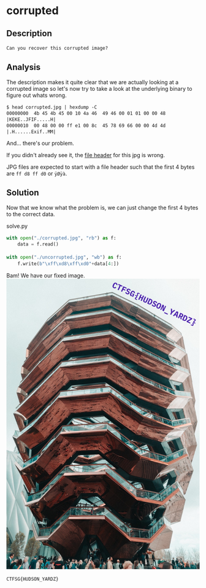 # corrupted

## Description
```txt
Can you recover this corrupted image?
```

## Analysis

The description makes it quite clear that we are actually looking at a corrupted image so let's now try to take a look at the underlying binary to figure out whats wrong.

```shell
$ head corrupted.jpg | hexdump -C
00000000  4b 45 4b 45 00 10 4a 46  49 46 00 01 01 00 00 48  |KEKE..JFIF.....H|
00000010  00 48 00 00 ff e1 00 8c  45 78 69 66 00 00 4d 4d  |.H......Exif..MM|
```

And... there's our problem.

If you didn't already see it, the [file header](https://en.wikipedia.org/wiki/List_of_file_signatures) for this jpg is wrong. 

JPG files are expected to start with a file header such that the first 4 bytes are ```ff d8 ff d0``` or ```ÿØÿà```.

## Solution

Now that we know what the problem is, we can just change the first 4 bytes to the correct data.

solve.py
```py
with open("./corrupted.jpg", "rb") as f:
    data = f.read()

with open("./uncorrupted.jpg", "wb") as f:
    f.write(b"\xff\xd8\xff\xd0"+data[4:])
```

Bam! We have our fixed image.
![Fixed Image](./uncorrupted.jpg)
```txt
CTFSG{HUDSON_YARDZ}
```